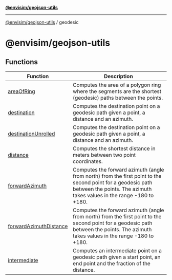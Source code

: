 [**@envisim/geojson-utils**](../README.md)

---

[@envisim/geojson-utils]() / geodesic

# @envisim/geojson-utils

## Functions

| Function                                                      | Description                                                                                                                                                                          |
| ------------------------------------------------------------- | ------------------------------------------------------------------------------------------------------------------------------------------------------------------------------------ |
| [areaOfRing](functions/areaOfRing.md)                         | Computes the area of a polygon ring where the segments are the shortest (geodesic) paths between the points.                                                                         |
| [destination](functions/destination.md)                       | Computes the destination point on a geodesic path given a point, a distance and an azimuth.                                                                                          |
| [destinationUnrolled](functions/destinationUnrolled.md)       | Computes the destination point on a geodesic path given a point, a distance and an azimuth.                                                                                          |
| [distance](functions/distance.md)                             | Computes the shortest distance in meters between two point coordinates.                                                                                                              |
| [forwardAzimuth](functions/forwardAzimuth.md)                 | Computes the forward azimuth (angle from north) from the first point to the second point for a geodesic path between the points. The azimuth takes values in the range -180 to +180. |
| [forwardAzimuthDistance](functions/forwardAzimuthDistance.md) | Computes the forward azimuth (angle from north) from the first point to the second point for a geodesic path between the points. The azimuth takes values in the range -180 to +180. |
| [intermediate](functions/intermediate.md)                     | Computes an intermediate point on a geodesic path given a start point, an end point and the fraction of the distance.                                                                |
